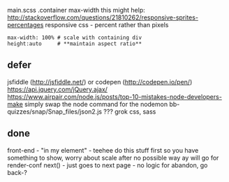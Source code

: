 

main.scss .container max-width
this might help: http://stackoverflow.com/questions/21810262/responsive-sprites-percentages
responsive css - percent rather than pixels

    max-width: 100% # scale with containing div
    height:auto     # **maintain aspect ratio**

## defer

jsfiddle (http://jsfiddle.net/) or codepen (http://codepen.io/pen/)
https://api.jquery.com/jQuery.ajax/
https://www.airpair.com/node.js/posts/top-10-mistakes-node-developers-make
simply swap the node command for the nodemon
bb-quizzes/snap/Snap_files/json2.js ???
grok css, sass

## done

front-end - "in my element" - teehee
do this stuff first so you have something to show, worry about scale after
no possible way ay will go for render-conf
next() - just goes to next page - no logic for abandon, go back-?